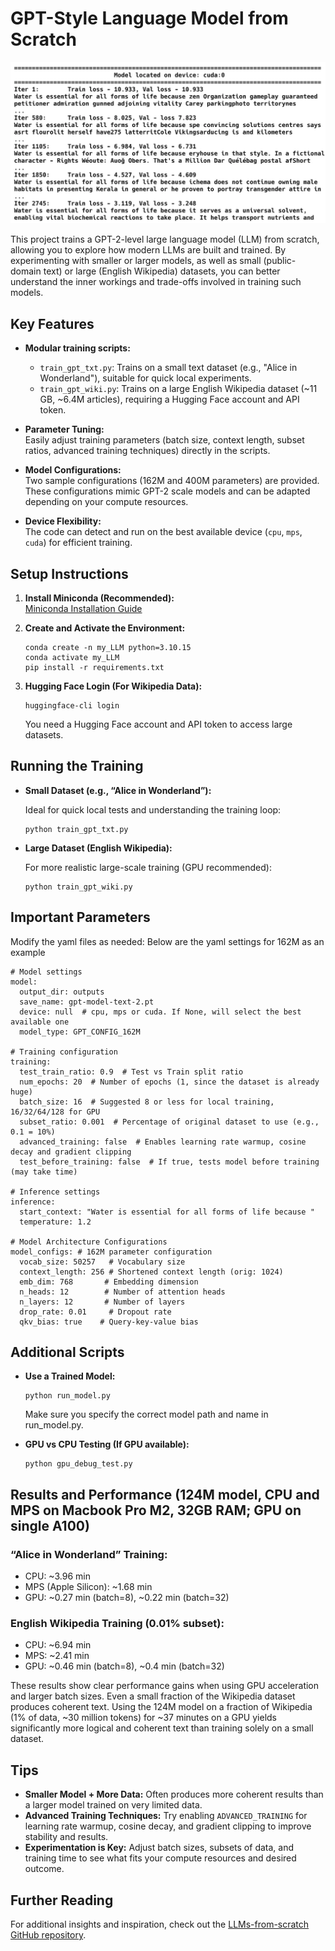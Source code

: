 # GPT-Style Language Model from Scratch

![Model Training Output](output.webp)

</div>
 This project trains a GPT-2-level large language model (LLM) from scratch, allowing you to explore how modern LLMs are built and trained. By experimenting with smaller or larger models, as well as small (public-domain text) or large (English Wikipedia) datasets, you can better understand the inner workings and trade-offs involved in training such models.

## Key Features

- **Modular training scripts:**  
  - `train_gpt_txt.py`: Trains on a small text dataset (e.g., "Alice in Wonderland"), suitable for quick local experiments.
  - `train_gpt_wiki.py`: Trains on a large English Wikipedia dataset (~11 GB, ~6.4M articles), requiring a Hugging Face account and API token.

- **Parameter Tuning:**  
  Easily adjust training parameters (batch size, context length, subset ratios, advanced training techniques) directly in the scripts.

- **Model Configurations:**  
  Two sample configurations (162M and 400M parameters) are provided. These configurations mimic GPT-2 scale models and can be adapted depending on your compute resources.

- **Device Flexibility:**  
  The code can detect and run on the best available device (`cpu`, `mps`, `cuda`) for efficient training.

## Setup Instructions

1. **Install Miniconda (Recommended):**  
   [Miniconda Installation Guide](https://docs.conda.io/en/latest/miniconda.html)

2. **Create and Activate the Environment:**
   ```
   conda create -n my_LLM python=3.10.15
   conda activate my_LLM
   pip install -r requirements.txt
   ```

3.	**Hugging Face Login (For Wikipedia Data):**
    ```
    huggingface-cli login
    ```
    You need a Hugging Face account and API token to access large datasets.

## Running the Training

- **Small Dataset (e.g., “Alice in Wonderland”):**

    Ideal for quick local tests and understanding the training loop:

    ```
    python train_gpt_txt.py
    ```

- **Large Dataset (English Wikipedia):**

    For more realistic large-scale training (GPU recommended):
    ```
    python train_gpt_wiki.py
    ```

## Important Parameters

Modify the yaml files as needed: Below are the yaml settings for 162M as an example

```
# Model settings
model:
  output_dir: outputs
  save_name: gpt-model-text-2.pt
  device: null  # cpu, mps or cuda. If None, will select the best available one
  model_type: GPT_CONFIG_162M  

# Training configuration
training:
  test_train_ratio: 0.9  # Test vs Train split ratio
  num_epochs: 20  # Number of epochs (1, since the dataset is already huge)
  batch_size: 16  # Suggested 8 or less for local training, 16/32/64/128 for GPU
  subset_ratio: 0.001  # Percentage of original dataset to use (e.g., 0.1 = 10%)
  advanced_training: false  # Enables learning rate warmup, cosine decay and gradient clipping
  test_before_training: false  # If true, tests model before training (may take time)

# Inference settings
inference:
  start_context: "Water is essential for all forms of life because "
  temperature: 1.2

# Model Architecture Configurations
model_configs: # 162M parameter configuration
  vocab_size: 50257   # Vocabulary size
  context_length: 256 # Shortened context length (orig: 1024)
  emb_dim: 768       # Embedding dimension
  n_heads: 12        # Number of attention heads
  n_layers: 12       # Number of layers
  drop_rate: 0.01     # Dropout rate
  qkv_bias: true    # Query-key-value bias

```


## Additional Scripts
- **Use a Trained Model:**
    ```
    python run_model.py
    ```
    Make sure you specify the correct model path and name in run_model.py.

- **GPU vs CPU Testing (If GPU available):**
    ```
    python gpu_debug_test.py
    ```

## Results and Performance (124M model, CPU and MPS on Macbook Pro M2, 32GB RAM; GPU on single A100)
### “Alice in Wonderland” Training:

- CPU: ~3.96 min
- MPS (Apple Silicon): ~1.68 min
- GPU: ~0.27 min (batch=8), ~0.22 min (batch=32)

### English Wikipedia Training (0.01% subset):

- CPU: ~6.94 min
- MPS: ~2.41 min
- GPU: ~0.46 min (batch=8), ~0.4 min (batch=32)

These results show clear performance gains when using GPU acceleration and larger batch sizes. Even a small fraction of the Wikipedia dataset produces coherent text. Using the 124M model on a fraction of Wikipedia (1% of data, ~30 million tokens) for ~37 minutes on a GPU yields significantly more logical and coherent text than training solely on a small dataset.

## Tips
- **Smaller Model + More Data:** Often produces more coherent results than a larger model trained on very limited data.
- **Advanced Training Techniques:** Try enabling `ADVANCED_TRAINING` for learning rate warmup, cosine decay, and gradient clipping to improve stability and results.
- **Experimentation is Key:** Adjust batch sizes, subsets of data, and training time to see what fits your compute resources and desired outcome.

## Further Reading
For additional insights and inspiration, check out the [LLMs-from-scratch GitHub repository](https://github.com/rasbt/LLMs-from-scratch).